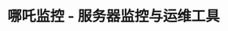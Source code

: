 ---
layout: home

title: 哪吒监控 - 服务器监控与运维工具
titleTemplate: 使用文档

hero:
  name: 哪吒监控
  text: 开源、轻量、易用的服务器监控与运维工具
  image: https://raw.githubusercontent.com/naiba/nezha/master/resource/static/brand.svg
  actions:
    - theme: brand
      text: 预览
      link: https://ops.naibahq.com
    - theme: alt
      text: 开始使用 →
      link: /guide/dashboard

features:
  - title: 一键安装
    details: 支持一键安装面板和监控服务，操作便捷。兼容主流系统，包括 Linux、Windows、macOS、OpenWRT 以及群晖。
  - title: 实时监控
    details: 支持同时监控多个服务器的状态，提供历史网络状态和延迟图表，监控网页、端口可用性和 SSL 证书状态。支持故障和流量等状态告警，可通过 Telegram、邮件、微信等多种方式提醒。
  - title: 轻松运维
    details: 提供 API 获取服务器状态，支持WebSSH、DDNS 和流量监控。可设置定时和触发任务，并批量执行服务器任务。
---